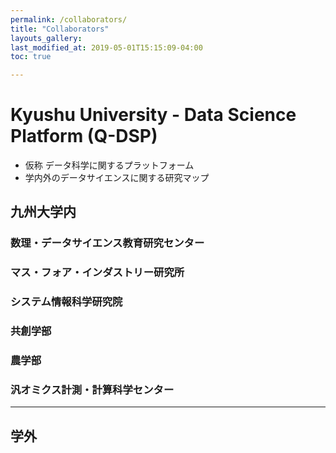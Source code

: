 ```yaml
---
permalink: /collaborators/
title: "Collaborators"
layouts_gallery:
last_modified_at: 2019-05-01T15:15:09-04:00
toc: true

---
```


# Kyushu University - Data Science Platform (Q-DSP)

- 仮称 データ科学に関するプラットフォーム
- 学内外のデータサイエンスに関する研究マップ

## 九州大学内


### 数理・データサイエンス教育研究センター

### マス・フォア・インダストリー研究所

### システム情報科学研究院

### 共創学部

### 農学部

### 汎オミクス計測・計算科学センター


---

## 学外